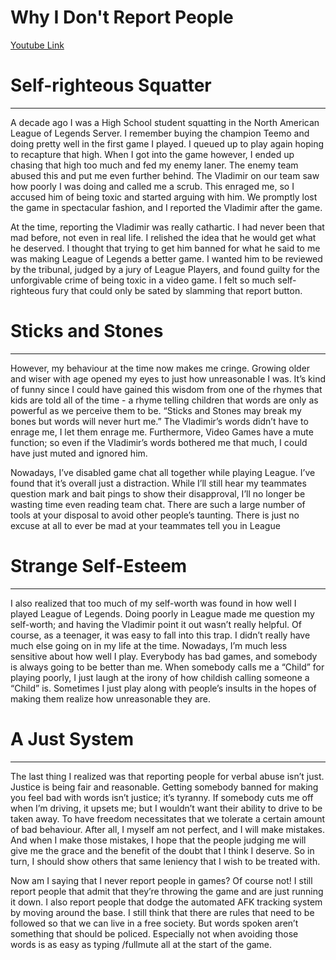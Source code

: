 # Why I Don't Report People

[Youtube Link](https://www.youtube.com/watch?v=eWGT0eTPXZk)

# Self-righteous Squatter
-------------------------

A decade ago I was a High School student squatting in the North American League of Legends Server. I remember buying the champion Teemo and doing pretty well in the first game I played. I queued up to play again hoping to recapture that high. When I got into the game however, I ended up chasing that high too much and fed my enemy laner. The enemy team abused this and put me even further behind. The Vladimir on our team saw how poorly I was doing and called me a scrub. This enraged me, so I accused him of being toxic and started arguing with him. We promptly lost the game in spectacular fashion, and I reported the Vladimir after the game.

At the time, reporting the Vladimir was really cathartic. I had never been that mad before, not even in real life. I relished the idea that he would get what he deserved. I thought that trying to get him banned for what he said to me was making League of Legends a better game. I wanted him to be reviewed by the tribunal, judged by a jury of League Players, and found guilty for the unforgivable crime of being toxic in a video game. I felt so much self-righteous fury that could only be sated by slamming that report button.

# Sticks and Stones
-------------------

However, my behaviour at the time now makes me cringe. Growing older and wiser with age opened my eyes to just how unreasonable I was. It’s kind of funny since I could have gained this wisdom from one of the rhymes that kids are told all of the time - a rhyme telling children that words are only as powerful as we perceive them to be. “Sticks and Stones may break my bones but words will never hurt me.” The Vladimir’s words didn’t have to enrage me, I let them enrage me. Furthermore, Video Games have a mute function; so even if the Vladimir’s words bothered me that much, I could have just muted and ignored him.

Nowadays, I’ve disabled game chat all together while playing League. I’ve found that it’s overall just a distraction. While I’ll still hear my teammates question mark and bait pings to show their disapproval, I’ll no longer be wasting time even reading team chat. There are such a large number of tools at your disposal to avoid other people’s taunting. There is just no excuse at all to ever be mad at your teammates tell you in League

# Strange Self-Esteem
---------------------

I also realized that too much of my self-worth was found in how well I played League of Legends. Doing poorly in League made me question my self-worth; and having the Vladimir point it out wasn’t really helpful. Of course, as a teenager, it was easy to fall into this trap. I didn’t really have much else going on in my life at the time. Nowadays, I’m much less sensitive about how well I play. Everybody has bad games, and somebody is always going to be better than me. When somebody calls me a “Child” for playing poorly, I just laugh at the irony of how childish calling someone a “Child” is. Sometimes I just play along with people’s insults in the hopes of making them realize how unreasonable they are.

# A Just System
---------------

The last thing I realized was that reporting people for verbal abuse isn’t just. Justice is being fair and reasonable. Getting somebody banned for making you feel bad with words isn’t justice; it’s tyranny. If somebody cuts me off when I’m driving, it upsets me; but I wouldn’t want their ability to drive to be taken away. To have freedom necessitates that we tolerate a certain amount of bad behaviour. After all, I myself am not perfect, and I will make mistakes. And when I make those mistakes, I hope that the people judging me will give me the grace and the benefit of the doubt that I think I deserve. So in turn, I should show others that same leniency that I wish to be treated with.

Now am I saying that I never report people in games? Of course not! I still report people that admit that they’re throwing the game and are just running it down. I also report people that dodge the automated AFK tracking system by moving around the base. I still think that there are rules that need to be followed so that we can live in a free society. But words spoken aren’t something that should be policed. Especially not when avoiding those words is as easy as typing /fullmute all at the start of the game.
